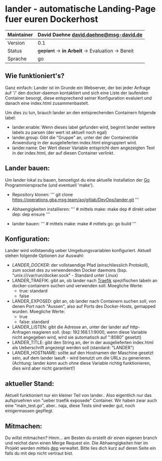 # lander - automatische Landing-Page fuer euren Dockerhost

|Maintainer| David Daehne <david.daehne@msg-david.de>|
|---|---|
|Version|0.1|
|Status|~~geplant~~ -> **in Arbeit** -> Evaluation -> Bereit|
|Sprache|go|

## Wie funktioniert's?
Ganz einfach: Lander ist im Grunde ein Webserver, der bei jeder Anfrage auf '/' den docker-daemon kontaktiert und sich eine Liste der laufenden Container besorgt, 
diese entsprechend seiner Konfiguration evaluiert und danach eine index.html zusammenbastelt.

Um dies zu tun, brauch lander an den entsprechenden Containern folgende label:
- lander.enable: Wenn dieses label gefunden wird, beginnt lander weitere labels zu parsen (der wert ist aktuell noch egal)
- lander.group: Gibt die "Gruppe" an, unter der der Container/die Anwendung in der ausgelieferten index.html eingruppiert wird.
- lander.name: Der Wert dieser Variable entspricht dem angezeigten Text in der index.html, der auf diesen Container verlinkt.

## Lander bauen:
Um lander lokal zu bauen, benoetigst du eine aktuelle Installation der [Go](https://golang.org) Programmiersprache (und eventuell 'make').

- Repository klonen:
'''
git clone https://operations.gba.msg.team/ao/gitlab/DevOps/lander.git
'''

- Abhaengigkeiten installieren:
'''
\# mittels make:
make dep
\# direkt ueber dep:
dep ensure
'''

- lander bauen:
'''
\# mittels make: 
make
\# mittels go:
go build
'''

## Konfiguration:
Lander wird vollstaendig ueber Umgebungsvariablen konfiguriert. Aktuell stehen folgende Optionen zur Auswahl:

- *LANDER_DOCKER*: der vollstaendige Pfad (einschliesslich Protokoll), zum socket des zu verwendenden Docker daemons (bsp. "unix:///var/run/docker.sock" - Standard unter Linux)
- LANDER_TRAEFIK: gibt an, ob lander nach [Traefik](https://traefik.io/) spezifischen labeln an docker-containern suchen und verwenden soll. Moegliche Werte:
    - true: standard
    - false
- LANDER_EXPOSED: gibt an, ob lander nach Containern suchen soll, von denen Port nach "Aussen", also auf Ports des Docker-Hosts, gemapped wurden. Moegliche Werte:
    - true
    - false: standard
- LANDER_LISTEN: gibt die Adresse an, unter der lander auf http-Anfragen reagieren soll. (bsp: 192.168.1.1:9000, wenn diese Variable nicht angegeben wird, wird sie automatisch auf ":8080" gesetzt)
- LANDER_TITLE: gibt den String an, der in der ausgelieferten index.html als Ueberschrift angezeigt werden soll (standard: "LANDER")
- LANDER_HOSTNAME: sollte auf den Hostnamen der Maschine gesetzt sein, auf dem lander laeuft - wird benutzt um die URLs zu generieren. (Achtung: lander *kann* auch ohne diese Variable richtig funktionieren, dies wird aber nicht garantiert!)

## aktueller Stand:
Aktuell funktioniert nur ein kleiner Teil von lander.. Also eigentlich nur das aufspruehren von "ueber traefik exposede" Container. Wir haben zwar auch eine "main_test.go", aber.. naja, diese Tests sind weder 
gut, noch einigermassen gepflegt.

## Mitmachen:
Du willst mitmachen? Hmm... am Besten du erstellt dir einen eigenen branch und reichst dann einen Merge Request ein.
Die Abhaengigkeiten hier im Projekt werden mittels [dep](https://github.com/golang/dep) verwaltet. Bitte lies dich kurz auf deren Seite ein falls du mit dep nicht vertraut bist.
